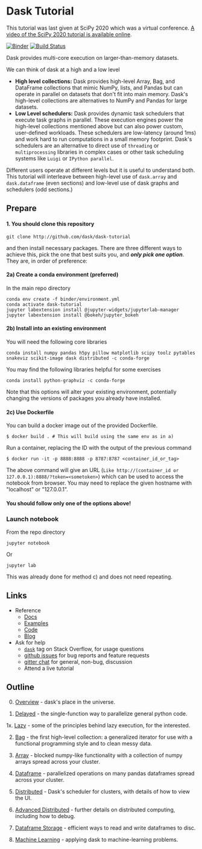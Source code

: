 # Dask Tutorial

This tutorial was last given at SciPy 2020 which was a virtual conference.
[A video of the SciPy 2020 tutorial is available online](https://www.youtube.com/watch?v=EybGGLbLipI).

[![Binder](https://mybinder.org/badge_logo.svg)](https://mybinder.org/v2/gh/dask/dask-tutorial/main?urlpath=lab)
[![Build Status](https://github.com/dask/dask-tutorial/workflows/CI/badge.svg)](https://github.com/dask/dask-tutorial/actions?query=workflow%3ACI)

Dask provides multi-core execution on larger-than-memory datasets.

We can think of dask at a high and a low level

*  **High level collections:**  Dask provides high-level Array, Bag, and DataFrame
   collections that mimic NumPy, lists, and Pandas but can operate in parallel on
   datasets that don't fit into main memory.  Dask's high-level collections are
   alternatives to NumPy and Pandas for large datasets.
*  **Low Level schedulers:** Dask provides dynamic task schedulers that
   execute task graphs in parallel.  These execution engines power the
   high-level collections mentioned above but can also power custom,
   user-defined workloads.  These schedulers are low-latency (around 1ms) and
   work hard to run computations in a small memory footprint.  Dask's
   schedulers are an alternative to direct use of `threading` or
   `multiprocessing` libraries in complex cases or other task scheduling
   systems like `Luigi` or `IPython parallel`.

Different users operate at different levels but it is useful to understand
both.  This tutorial will interleave between high-level use of `dask.array` and
`dask.dataframe` (even sections) and low-level use of dask graphs and
schedulers (odd sections.)

## Prepare

#### 1. You should clone this repository

    git clone http://github.com/dask/dask-tutorial

and then install necessary packages.
There are three different ways to achieve this, pick the one that best suits you, and ***only pick one option***.
They are, in order of preference:

#### 2a) Create a conda environment (preferred)

In the main repo directory

    conda env create -f binder/environment.yml
    conda activate dask-tutorial
    jupyter labextension install @jupyter-widgets/jupyterlab-manager
    jupyter labextension install @bokeh/jupyter_bokeh

#### 2b) Install into an existing environment

You will need the following core libraries

    conda install numpy pandas h5py pillow matplotlib scipy toolz pytables snakeviz scikit-image dask distributed -c conda-forge

You may find the following libraries helpful for some exercises

    conda install python-graphviz -c conda-forge

Note that this options will alter your existing environment, potentially changing the versions of packages you already
have installed.

#### 2c) Use Dockerfile

You can build a docker image out of the provided Dockerfile.

    $ docker build . # This will build using the same env as in a)

Run a container, replacing the ID with the output of the previous command

    $ docker run -it -p 8888:8888 -p 8787:8787 <container_id_or_tag>

The above command will give an URL (`Like http://(container_id or 127.0.0.1):8888/?token=<sometoken>`) which
can be used to access the notebook from browser. You may need to replace the given hostname with "localhost" or
"127.0.0.1".

#### You should follow only one of the options above!

### Launch notebook

From the repo directory

    jupyter notebook

Or

    jupyter lab

This was already done for method c) and does not need repeating.

## Links

*  Reference
    *  [Docs](https://dask.org/)
    *  [Examples](https://examples.dask.org/)
    *  [Code](https://github.com/dask/dask/)
    *  [Blog](https://blog.dask.org/)
*  Ask for help
    *   [`dask`](http://stackoverflow.com/questions/tagged/dask) tag on Stack Overflow, for usage questions
    *   [github issues](https://github.com/dask/dask/issues/new) for bug reports and feature requests
    *   [gitter chat](https://gitter.im/dask/dask) for general, non-bug, discussion
    *   Attend a live tutorial

## Outline

0. [Overview](00_overview.ipynb) - dask's place in the universe.

1. [Delayed](01_dask.delayed.ipynb) - the single-function way to parallelize general python code.

1x. [Lazy](01x_lazy.ipynb) - some of the principles behind lazy execution, for the interested.

2. [Bag](02_bag.ipynb) - the first high-level collection: a generalized iterator for use
with a functional programming style and to clean messy data.

3. [Array](03_array.ipynb) - blocked numpy-like functionality with a collection of
numpy arrays spread across your cluster.

7. [Dataframe](04_dataframe.ipynb) - parallelized operations on many pandas dataframes
spread across your cluster.

5. [Distributed](05_distributed.ipynb) - Dask's scheduler for clusters, with details of
how to view the UI.

6. [Advanced Distributed](06_distributed_advanced.ipynb) - further details on distributed
computing, including how to debug.

7. [Dataframe Storage](07_dataframe_storage.ipynb) - efficient ways to read and write
dataframes to disc.

8. [Machine Learning](08_machine_learning.ipynb) - applying dask to machine-learning problems.
